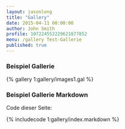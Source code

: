 ```yaml
---
layout: jasonlong
title: "Gallery"
date: 2015-04-11 00:00:00
author: John Smith
profile: 107224552229621877852
menu: /gallery Test-Gallerie
published: true
---
```



### Beispiel Gallerie

{% gallery 1:gallery/images1.gal %}

### Beispiel Gallerie Markdown

Code dieser Seite:

{% includecode 1:gallery/index.markdown %}


